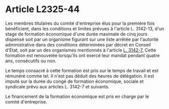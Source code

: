 # Article L2325-44

Les membres titulaires du comité d'entreprise élus pour la première fois bénéficient, dans les conditions et limites prévues à l'article L. 3142-13, d'un stage de formation économique d'une durée maximale de cinq jours dispensé soit par un organisme figurant sur une liste arrêtée par l'autorité administrative dans des conditions déterminées par décret en Conseil d'Etat, soit par un des organismes mentionnés à l'article [L. 3142-7.][1] Cette formation est renouvelée lorsqu'ils ont exercé leur mandat pendant quatre ans, consécutifs ou non. 

Le temps consacré à cette formation est pris sur le temps de travail et est rémunéré comme tel. Il n'est pas déduit des heures de délégation. Il est imputé sur la durée du congé de formation économique, sociale et syndicale prévu aux articles L. 3142-7 et suivants. 

Le financement de la formation économique est pris en charge par le comité d'entreprise.

 [1]: /affichCodeArticle.do?cidTexte=LEGITEXT000006072050&idArticle=LEGIARTI000006902675&dateTexte=&categorieLien=cid